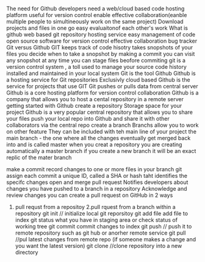#
The need for Github
developers need a web/cloud based code hosting platform
useful for version control
enable effective collaboration(eanble multiple people to simultineously work on the same project)
Download projects and files in one go
easy evaluaitonof each other's work
What is github
web based git repository hosting service
easy management of code
open source software for version control
effective collaboration
bug tracker
Git versus Github
GIT
keeps track of code hisotry
takes snopshots of your files
you decide when to take a snopshot by making a commit
you can visit any snopshot at any time
you can stage files beofore commiting
git is a version control system , a toll used to manage your source code history
installed and maintained in your local system
Git is the tool
Github
Github is a hosting service for Git repositories
Exclusivly cloud based
Github is the service for projects that use GIT
Git pushes or pulls data from central server
Github is a core hosting platform for version control collaboration
Github is a company that allows you to host a cental repository in a remote server
getting started with Github
create a repository
Storage space for your project
Github is a very popular central repository that allows you to share your files
push your local repo into Github and share it with other collaborators via the central repo
create a branch
Branchs allow you to work on other feature
They can be included with teh main line of your project
the main branch - the one where all the changes eventually get merged back into and is called master
when you creat a repository you are creating automatically a master branch
if you create a new branch it will be an exact replic of the mater branch

make a commit
record changes to one or more files in your branch
git assign each commit a unique ID, called a SHA or hash taht identifies the specifc changes
open and merge pull request
Notifies developers about changes you have pushed to a branch in a repository
Acknowledge and review changes
you can create a pull request on GitHub in 2 ways
1. pull requst from a repositoy
2.pull rquest from a branch within a repository
git init // initialize local git reporsitoy 
git add file add file to index
git status  what you have in staging area or check status of working tree
git commit  commit changes to index
git push // push it to remote repository such as git hub or anorher remote service
git pull  //pul latest changes from remote repo (if someone makes a change and you want the latest version)
git clone   //clone repository into a new directory
#